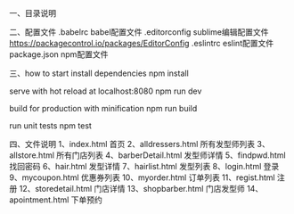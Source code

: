 一、目录说明

二、配置文件
.babelrc  babel配置文件
.editorconfig  sublime编辑配置文件 https://packagecontrol.io/packages/EditorConfig
.eslintrc  eslint配置文件
package.json  npm配置文件

三、how to start
install dependencies
npm install

serve with hot reload at localhost:8080
npm run dev

build for production with minification
npm run build

run unit tests
npm test

四、文件说明
1、index.html              首页
2、alldressers.html        所有发型师列表
3、allstore.html           所有门店列表
4、barberDetail.html       发型师详情
5、findpwd.html            找回密码
6、hair.html               发型详情
7、hairlist.html           发型列表
8、login.html              登录
9、mycoupon.html           优惠券列表
10、myorder.html           订单列表
11、regist.html            注册
12、storedetail.html       门店详情
13、shopbarber.html        门店发型师
14、apointment.html        下单预约

